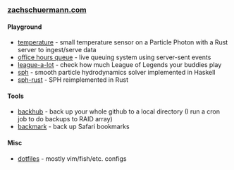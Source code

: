 <!--
### Hi there 👋

**schuermannator/schuermannator** is a ✨ _special_ ✨ repository because its `README.md` (this file) appears on your GitHub profile.

Here are some ideas to get you started:

- 🔭 I’m currently working on ...
- 🌱 I’m currently learning ...
- 👯 I’m looking to collaborate on ...
- 🤔 I’m looking for help with ...
- 💬 Ask me about ...
- 📫 How to reach me: ...
- 😄 Pronouns: ...
- ⚡ Fun fact: ...
-->

### [zachschuermann.com]

#### Playground
- [temperature] - small temperature sensor on a Particle Photon with a Rust server to ingest/serve data
- [office hours queue][live-wait] - live queuing system using server-sent events 
- [league-a-lot] - check how much League of Legends your buddies play
- [sph] - smooth particle hydrodynamics solver implemented in Haskell
- [sph-rust] - SPH reimplemented in Rust

#### Tools
- [backhub] - back up your whole github to a local directory (I run a cron job to do backups to RAID array)
- [backmark] - back up Safari bookmarks

#### Misc
- [dotfiles] - mostly vim/fish/etc. configs

[zachschuermann.com]: https://zachschuermann.com
[temperature]: https://temp.zvs.io
[live-wait]: https://oh.zvs.io
[league-a-lot]: https://lol.zvs.io
[sph]: https://github.com/schuermannator/sph
[sph-rust]: https://github.com/schuermannator
[backhub]: https://github.com/schuermannator/backhub
[backmark]: https://github.com/schuermannator
[dotfiles]: https://github.com/schuermannator/dotfiles
